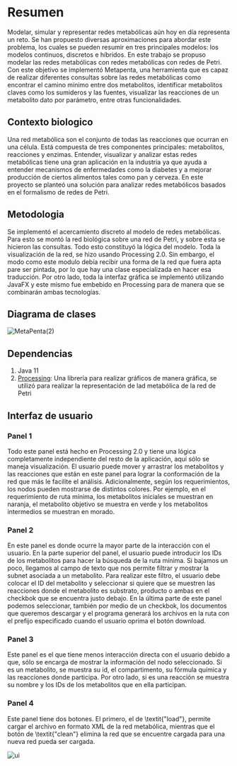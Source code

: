 # Resumen
Modelar, simular y representar redes metabólicas aún hoy en día representa un reto. Se han propuesto diversas aproximaciones para abordar este problema, los cuales se pueden resumir en tres principales modelos: los modelos continuos, discretos e híbridos. En este trabajo se propuso modelar las redes metabólicas con redes metabólicas con redes de Petri. Con este objetivo se implementó Metapenta, una herramienta que es capaz de realizar diferentes consultas sobre las redes metabólicas como encontrar el camino mínimo entre dos metabolitos, identificar metabolitos claves como los sumideros y las fuentes,  visualizar las reacciones de un metabolito dato por parámetro, entre otras funcionalidades.​

## Contexto biologico
Una red metabólica son el conjunto de todas las reacciones que ocurran en una célula. Está compuesta de tres componentes principales: metabolitos, reacciones y enzimas. Entender, visualizar y analizar estas redes metabólicas tiene una gran aplicación en la industria ya que ayuda a entender mecanismos de enfermedades como la diabetes y a mejorar producción de ciertos alimentos tales como pan y cerveza. En este proyecto se planteó una solución para analizar redes metabólicos basados en el formalismo de redes de Petri.

## Metodologia
Se implementó el acercamiento discreto al modelo de redes metabólicas. Para esto se montó la red biológica sobre una red de Petri, y sobre esta se hicieron las consultas. Todo esto constituyó la lógica del modelo. Toda la visualización de la red, se hizo usando Processing 2.0. Sin embargo, el modo como este modulo debía recibir una forma de la red que fuera apta pare ser pintada, por lo que hay una clase especializada en hacer esa traducción. Por otro lado, toda la interfaz gráfica se implementó utilizando JavaFX y este mismo fue embebido en Processing para de manera que se combinarán ambas tecnologías. 

## Diagrama de clases
![MetaPenta(2)](https://user-images.githubusercontent.com/32238112/120860438-4c677600-c54b-11eb-97ed-ac45ea69ec99.png)

## Dependencias
1. Java 11
2. [Processing](https://processing.org/): Una librería para realizar gráficos de manera gráfica, se utilizó para realizar la representación de lad metabólica de la red de Petri

## Interfaz de usuario

### Panel 1
Todo este panel está hecho en Processing 2.0 y tiene una lógica completamente independiente del resto de la aplicación, aquí sólo se maneja visualización. El usuario puede mover y arrastrar los metabolitos y las reacciones que están en este panel para lograr la conformación de la red que más le facilite el análisis. Adicionalmente, según los requerimientos, los nodos pueden mostrarse de distintos colores. Por ejemplo, en el requerimiento de ruta mínima, los metabolitos iniciales se muestran en naranja, el metabolito objetivo se muestra en verde y los metabolitos intermedios se muestran en morado.

### Panel 2
En este panel es donde ocurre la mayor parte de la interacción con el usuario. En la parte superior del panel, el usuario puede introducir los IDs de los metabolitos para hacer la búsqueda de la ruta mínima. Si bajamos un poco, llegamos al campo de texto que nos permite filtrar y mostrar la subnet asociada a un metabolito. Para realizar este filtro, el usuario debe colocar el ID del metabolito y seleccionar si quiere que se muestren las reacciones donde el metabolito es substrato, producto o ambas en el checkbok que se encuentra justo debajo. En la última parte de este panel podemos seleccionar, también por medio de un checkbok, los documentos que queremos descargar y el programa generará los archivos en la ruta con el prefijo especificado cuando el usuario oprima el botón download.

### Panel 3
Este panel es el que tiene menos interacción directa con el usuario debido a que, sólo se encarga de mostrar la información del nodo seleccionado. Si es un metabolito, se muestra su id, el compartimento, su fórmula química y las reacciones donde participa. Por otro lado, si es una reacción se muestra su nombre y los IDs de los metabolitos que en ella participan.

### Panel 4
Este panel tiene dos botones. El primero, el de \textit{"load"}, permite cargar el archivo en formato XML de la red metabólica, mientras que el botón de \textit{"clean"} elimina la red que se encuentre cargada para una nueva red pueda ser cargada.

![ui](https://user-images.githubusercontent.com/32238112/120860331-217d2200-c54b-11eb-922e-02896dc9a20e.png)

